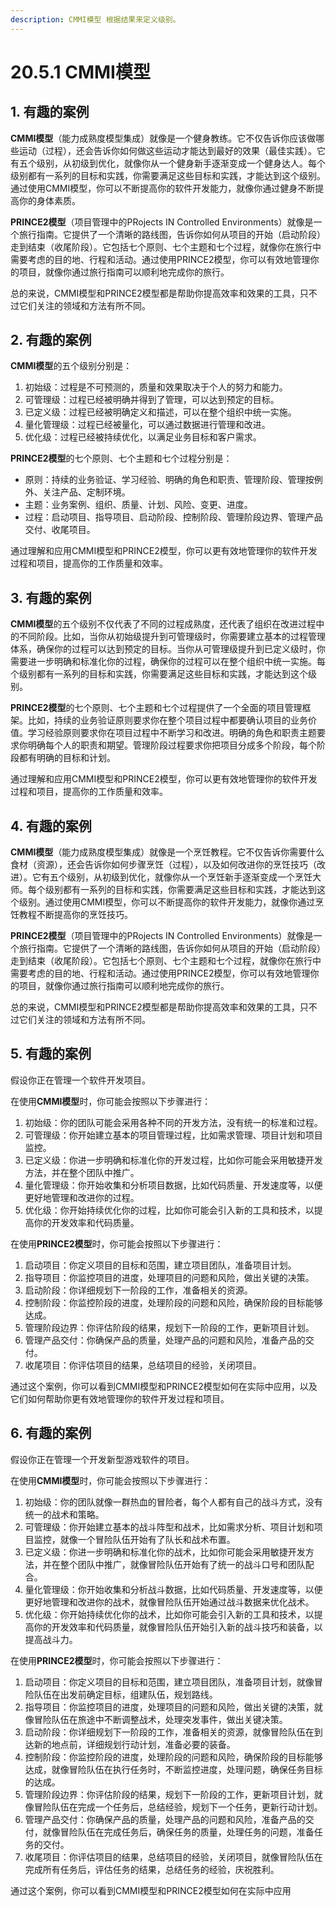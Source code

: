 ```yaml
---
description: CMMI模型 根据结果来定义级别。
---
```


# 20.5.1 CMMI模型

## 1. 有趣的案例

**CMMI模型**（能力成熟度模型集成）就像是一个健身教练。它不仅告诉你应该做哪些运动（过程），还会告诉你如何做这些运动才能达到最好的效果（最佳实践）。它有五个级别，从初级到优化，就像你从一个健身新手逐渐变成一个健身达人。每个级别都有一系列的目标和实践，你需要满足这些目标和实践，才能达到这个级别。通过使用CMMI模型，你可以不断提高你的软件开发能力，就像你通过健身不断提高你的身体素质。

**PRINCE2模型**（项目管理中的PRojects IN Controlled Environments）就像是一个旅行指南。它提供了一个清晰的路线图，告诉你如何从项目的开始（启动阶段）走到结束（收尾阶段）。它包括七个原则、七个主题和七个过程，就像你在旅行中需要考虑的目的地、行程和活动。通过使用PRINCE2模型，你可以有效地管理你的项目，就像你通过旅行指南可以顺利地完成你的旅行。

总的来说，CMMI模型和PRINCE2模型都是帮助你提高效率和效果的工具，只不过它们关注的领域和方法有所不同。



## 2. 有趣的案例

**CMMI模型**的五个级别分别是：

1. 初始级：过程是不可预测的，质量和效果取决于个人的努力和能力。
2. 可管理级：过程已经被明确并得到了管理，可以达到预定的目标。
3. 已定义级：过程已经被明确定义和描述，可以在整个组织中统一实施。
4. 量化管理级：过程已经被量化，可以通过数据进行管理和改进。
5. 优化级：过程已经被持续优化，以满足业务目标和客户需求。

**PRINCE2模型**的七个原则、七个主题和七个过程分别是：

* 原则：持续的业务验证、学习经验、明确的角色和职责、管理阶段、管理按例外、关注产品、定制环境。
* 主题：业务案例、组织、质量、计划、风险、变更、进度。
* 过程：启动项目、指导项目、启动阶段、控制阶段、管理阶段边界、管理产品交付、收尾项目。

通过理解和应用CMMI模型和PRINCE2模型，你可以更有效地管理你的软件开发过程和项目，提高你的工作质量和效率。



## 3. 有趣的案例

**CMMI模型**的五个级别不仅代表了不同的过程成熟度，还代表了组织在改进过程中的不同阶段。比如，当你从初始级提升到可管理级时，你需要建立基本的过程管理体系，确保你的过程可以达到预定的目标。当你从可管理级提升到已定义级时，你需要进一步明确和标准化你的过程，确保你的过程可以在整个组织中统一实施。每个级别都有一系列的目标和实践，你需要满足这些目标和实践，才能达到这个级别。

**PRINCE2模型**的七个原则、七个主题和七个过程提供了一个全面的项目管理框架。比如，持续的业务验证原则要求你在整个项目过程中都要确认项目的业务价值。学习经验原则要求你在项目过程中不断学习和改进。明确的角色和职责主题要求你明确每个人的职责和期望。管理阶段过程要求你把项目分成多个阶段，每个阶段都有明确的目标和计划。

通过理解和应用CMMI模型和PRINCE2模型，你可以更有效地管理你的软件开发过程和项目，提高你的工作质量和效率。



## 4. 有趣的案例

**CMMI模型**（能力成熟度模型集成）就像是一个烹饪教程。它不仅告诉你需要什么食材（资源），还会告诉你如何步骤烹饪（过程），以及如何改进你的烹饪技巧（改进）。它有五个级别，从初级到优化，就像你从一个烹饪新手逐渐变成一个烹饪大师。每个级别都有一系列的目标和实践，你需要满足这些目标和实践，才能达到这个级别。通过使用CMMI模型，你可以不断提高你的软件开发能力，就像你通过烹饪教程不断提高你的烹饪技巧。

**PRINCE2模型**（项目管理中的PRojects IN Controlled Environments）就像是一个旅行指南。它提供了一个清晰的路线图，告诉你如何从项目的开始（启动阶段）走到结束（收尾阶段）。它包括七个原则、七个主题和七个过程，就像你在旅行中需要考虑的目的地、行程和活动。通过使用PRINCE2模型，你可以有效地管理你的项目，就像你通过旅行指南可以顺利地完成你的旅行。

总的来说，CMMI模型和PRINCE2模型都是帮助你提高效率和效果的工具，只不过它们关注的领域和方法有所不同。



## 5. 有趣的案例

假设你正在管理一个软件开发项目。

在使用**CMMI模型**时，你可能会按照以下步骤进行：

1. 初始级：你的团队可能会采用各种不同的开发方法，没有统一的标准和过程。
2. 可管理级：你开始建立基本的项目管理过程，比如需求管理、项目计划和项目监控。
3. 已定义级：你进一步明确和标准化你的开发过程，比如你可能会采用敏捷开发方法，并在整个团队中推广。
4. 量化管理级：你开始收集和分析项目数据，比如代码质量、开发速度等，以便更好地管理和改进你的过程。
5. 优化级：你开始持续优化你的过程，比如你可能会引入新的工具和技术，以提高你的开发效率和代码质量。

在使用**PRINCE2模型**时，你可能会按照以下步骤进行：

1. 启动项目：你定义项目的目标和范围，建立项目团队，准备项目计划。
2. 指导项目：你监控项目的进度，处理项目的问题和风险，做出关键的决策。
3. 启动阶段：你详细规划下一阶段的工作，准备相关的资源。
4. 控制阶段：你监控阶段的进度，处理阶段的问题和风险，确保阶段的目标能够达成。
5. 管理阶段边界：你评估阶段的结果，规划下一阶段的工作，更新项目计划。
6. 管理产品交付：你确保产品的质量，处理产品的问题和风险，准备产品的交付。
7. 收尾项目：你评估项目的结果，总结项目的经验，关闭项目。

通过这个案例，你可以看到CMMI模型和PRINCE2模型如何在实际中应用，以及它们如何帮助你更有效地管理你的软件开发过程和项目。



## 6. 有趣的案例

假设你正在管理一个开发新型游戏软件的项目。

在使用**CMMI模型**时，你可能会按照以下步骤进行：

1. 初始级：你的团队就像一群热血的冒险者，每个人都有自己的战斗方式，没有统一的战术和策略。
2. 可管理级：你开始建立基本的战斗阵型和战术，比如需求分析、项目计划和项目监控，就像一个冒险队伍开始有了队长和战术布置。
3. 已定义级：你进一步明确和标准化你的战术，比如你可能会采用敏捷开发方法，并在整个团队中推广，就像冒险队伍开始有了统一的战斗口号和团队配合。
4. 量化管理级：你开始收集和分析战斗数据，比如代码质量、开发速度等，以便更好地管理和改进你的战术，就像冒险队伍开始通过战斗数据来优化战术。
5. 优化级：你开始持续优化你的战术，比如你可能会引入新的工具和技术，以提高你的开发效率和代码质量，就像冒险队伍开始引入新的战斗技巧和装备，以提高战斗力。

在使用**PRINCE2模型**时，你可能会按照以下步骤进行：

1. 启动项目：你定义项目的目标和范围，建立项目团队，准备项目计划，就像冒险队伍在出发前确定目标，组建队伍，规划路线。
2. 指导项目：你监控项目的进度，处理项目的问题和风险，做出关键的决策，就像冒险队伍在旅途中不断调整战术，处理突发事件，做出关键决策。
3. 启动阶段：你详细规划下一阶段的工作，准备相关的资源，就像冒险队伍在到达新的地点前，详细规划行动计划，准备必要的装备。
4. 控制阶段：你监控阶段的进度，处理阶段的问题和风险，确保阶段的目标能够达成，就像冒险队伍在执行任务时，不断监控进度，处理问题，确保任务目标的达成。
5. 管理阶段边界：你评估阶段的结果，规划下一阶段的工作，更新项目计划，就像冒险队伍在完成一个任务后，总结经验，规划下一个任务，更新行动计划。
6. 管理产品交付：你确保产品的质量，处理产品的问题和风险，准备产品的交付，就像冒险队伍在完成任务后，确保任务的质量，处理任务的问题，准备任务的交付。
7. 收尾项目：你评估项目的结果，总结项目的经验，关闭项目，就像冒险队伍在完成所有任务后，评估任务的结果，总结任务的经验，庆祝胜利。

通过这个案例，你可以看到CMMI模型和PRINCE2模型如何在实际中应用







